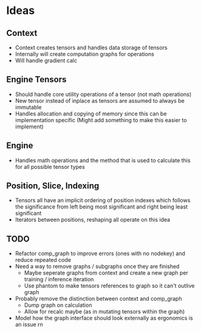 # Ideas

## Context

- Context creates tensors and handles data storage of tensors
- Internally will create computation graphs for operations
- Will handle gradient calc

## Engine Tensors
 
- Should handle core utility operations of a tensor (not math operations)
- New tensor instead of inplace as tensors are assumed to always be immutable
- Handles allocation and copying of memory since this can be implementation specific (Might add something to make this easier to implement)

## Engine

- Handles math operations and the method that is used to calculate this for all possible tensor types

## Position, Slice, Indexing

- Tensors all have an implicit ordering of position indexes which follows the significance from left being most significant and right being least significant
- Iterators between positions, reshaping all operate on this idea

## TODO

- Refactor comp_graph to improve errors (ones with no nodekey) and reduce repeated code
- Need a way to remove graphs / subgraphs once they are finished 
    - Maybe seperate graphs from context and create a new graph per training / inference iteration
    - Use phantom to make tensors references to graph so it can't outlive graph
- Probably remove the distinction between context and comp_graph
    - Dump graph on calculation
    - Allow for recalc maybe (as in mutating tensors within the graph)
- Model how the graph interface should look externally as ergonomics is an issue rn